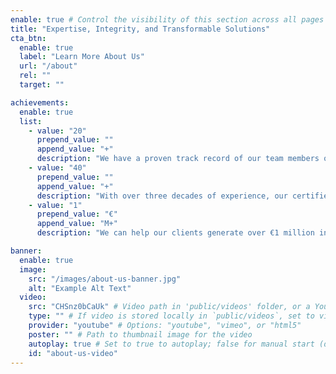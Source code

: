 ```yaml
---
enable: true # Control the visibility of this section across all pages where it is used
title: "Expertise, Integrity, and Transformable Solutions"
cta_btn:
  enable: true
  label: "Learn More About Us"
  url: "/about"
  rel: ""
  target: ""

achievements:
  enable: true
  list:
    - value: "20"
      prepend_value: ""
      append_value: "+"
      description: "We have a proven track record of our team members of delivering outstanding results for over 50 health care providers"
    - value: "40"
      prepend_value: ""
      append_value: "+"
      description: "With over three decades of experience, our certified consultants bring unparalleled expertise and a proven track record of success"
    - value: "1"
      prepend_value: "€"
      append_value: "M+"
      description: "We can help our clients generate over €1 million in revenue annually, driving significant perioperative improvements"

banner:
  enable: true
  image:
    src: "/images/about-us-banner.jpg"
    alt: "Example Alt Text"
  video:
    src: "CHSnz0bCaUk" # Video path in 'public/videos' folder, or a YouTube/Vimeo video ID
    type: "" # If video is stored locally in `public/videos`, set to video file type (e.g., "video/mp4")
    provider: "youtube" # Options: "youtube", "vimeo", or "html5"
    poster: "" # Path to thumbnail image for the video
    autoplay: true # Set to true to autoplay; false for manual start (default: false)
    id: "about-us-video"
---
```

